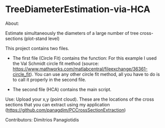 # TreeDiameterEstimation-via-HCA

About: 

Estimate simultaneously the diameters of a large number of tree cross-sections (plot-stand level)

This project contains two files. 
- The first file (Circle Fit) contains the function: For this example I used the Val Schmidt circle fit method (source: https://www.mathworks.com/matlabcentral/fileexchange/36361-circle_fit). 
You can use any other circle fit method, all you have to do is to call it properly in the second file.

- The second file (HCA) contains the main script.

Use: Upload your x,y (point cloud). These are the locations of the cross sections that you can extract using my application (https://github.com/panagdim/PCCrossSectionExtraction)


Contributors: Dimitrios Panagiotidis
